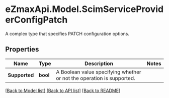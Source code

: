 # eZmaxApi.Model.ScimServiceProviderConfigPatch
A complex type that specifies PATCH configuration options.

## Properties

Name | Type | Description | Notes
------------ | ------------- | ------------- | -------------
**Supported** | **bool** | A Boolean value specifying whether or not the operation is supported. | 

[[Back to Model list]](../README.md#documentation-for-models) [[Back to API list]](../README.md#documentation-for-api-endpoints) [[Back to README]](../README.md)

